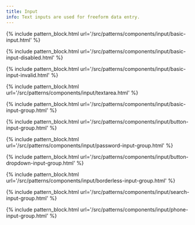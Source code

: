 ```yaml
---
title: Input
info: Text inputs are used for freeform data entry.
---
```


{% include pattern_block.html url='/src/patterns/components/input/basic-input.html' %}

{% include pattern_block.html url='/src/patterns/components/input/basic-input-disabled.html' %}

{% include pattern_block.html url='/src/patterns/components/input/basic-input-invalid.html' %}

{% include pattern_block.html url='/src/patterns/components/input/textarea.html' %}

{% include pattern_block.html url='/src/patterns/components/input/basic-input-group.html' %}

{% include pattern_block.html url='/src/patterns/components/input/button-input-group.html' %}

{% include pattern_block.html url='/src/patterns/components/input/password-input-group.html' %}

{% include pattern_block.html url='/src/patterns/components/input/button-dropdown-input-group.html' %}

{% include pattern_block.html url='/src/patterns/components/input/borderless-input-group.html' %}

{% include pattern_block.html url='/src/patterns/components/input/search-input-group.html' %}

{% include pattern_block.html url='/src/patterns/components/input/phone-input-group.html' %}
